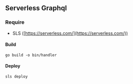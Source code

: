 ## Serverless Graphql
### Require
- SLS ([https://serverless.com/](https://serverless.com/))

#### Build
```
go build -o bin/handler
```

#### Deploy
```
sls deploy
```
